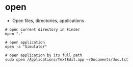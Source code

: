 # open

- Open files, directories, applications

```shell
# open current directory in Finder
open "."

# open application
open -a "Simulator"

# open application by its full path
sudo open /Applications/TextEdit.app ~/Documents/doc.txt
```
